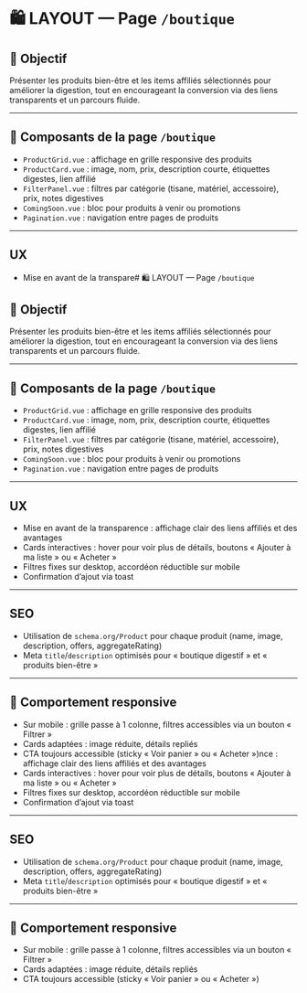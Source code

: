 # 🛍️ LAYOUT — Page `/boutique`

## 🎯 Objectif
Présenter les produits bien-être et les items affiliés sélectionnés pour améliorer la digestion, tout en encourageant la conversion via des liens transparents et un parcours fluide.

---

## 🧩 Composants de la page `/boutique`

- `ProductGrid.vue` : affichage en grille responsive des produits
- `ProductCard.vue` : image, nom, prix, description courte, étiquettes digestes, lien affilié
- `FilterPanel.vue` : filtres par catégorie (tisane, matériel, accessoire), prix, notes digestives
- `ComingSoon.vue` : bloc pour produits à venir ou promotions
- `Pagination.vue` : navigation entre pages de produits

---

## UX

- Mise en avant de la transpare# 🛍️ LAYOUT — Page `/boutique`

## 🎯 Objectif
Présenter les produits bien-être et les items affiliés sélectionnés pour améliorer la digestion, tout en encourageant la conversion via des liens transparents et un parcours fluide.

---

## 🧩 Composants de la page `/boutique`

- `ProductGrid.vue` : affichage en grille responsive des produits
- `ProductCard.vue` : image, nom, prix, description courte, étiquettes digestes, lien affilié
- `FilterPanel.vue` : filtres par catégorie (tisane, matériel, accessoire), prix, notes digestives
- `ComingSoon.vue` : bloc pour produits à venir ou promotions
- `Pagination.vue` : navigation entre pages de produits

---

## UX

- Mise en avant de la transparence : affichage clair des liens affiliés et des avantages
- Cards interactives : hover pour voir plus de détails, boutons « Ajouter à ma liste » ou « Acheter »
- Filtres fixes sur desktop, accordéon réductible sur mobile
- Confirmation d’ajout via toast

---

## SEO

- Utilisation de `schema.org/Product` pour chaque produit (name, image, description, offers, aggregateRating)
- Meta `title`/`description` optimisés pour « boutique digestif » et « produits bien-être »

---

## 📲 Comportement responsive

- Sur mobile : grille passe à 1 colonne, filtres accessibles via un bouton « Filtrer »
- Cards adaptées : image réduite, détails repliés
- CTA toujours accessible (sticky « Voir panier » ou « Acheter »)nce : affichage clair des liens affiliés et des avantages
- Cards interactives : hover pour voir plus de détails, boutons « Ajouter à ma liste » ou « Acheter »
- Filtres fixes sur desktop, accordéon réductible sur mobile
- Confirmation d’ajout via toast

---

## SEO

- Utilisation de `schema.org/Product` pour chaque produit (name, image, description, offers, aggregateRating)
- Meta `title`/`description` optimisés pour « boutique digestif » et « produits bien-être »

---

## 📲 Comportement responsive

- Sur mobile : grille passe à 1 colonne, filtres accessibles via un bouton « Filtrer »
- Cards adaptées : image réduite, détails repliés
- CTA toujours accessible (sticky « Voir panier » ou « Acheter »)